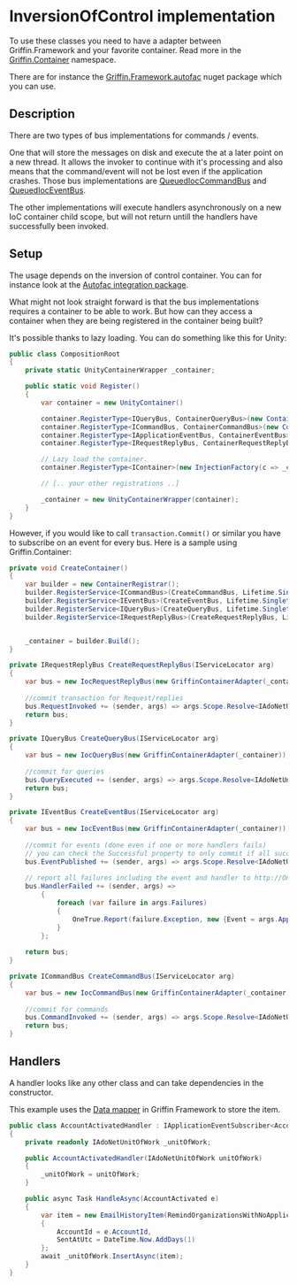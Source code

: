 ﻿# InversionOfControl implementation

To use these classes you need to have a adapter between Griffin.Framework and your favorite container. Read more in the [Griffin.Container](../../Griffin.Core/Container/) namespace.

There are for instance the [Griffin.Framework.autofac](../../Griffin.Core.Autofac/) nuget package which you can use.


## Description

There are two types of bus implementations for commands / events. 

One that will store the messages on disk and execute the at a later point on a new thread. It allows the invoker to continue with it's processing
and also means that the command/event will not be lost even if the application crashes. Those bus implementations are [QueuedIocCommandBus](QueuedIocCommandBus.cs)
and [QueuedIocEventBus](QueuedIocEventBus.cs).

The other implementations will execute handlers asynchronously on a new IoC container child scope, but will not return untill the handlers have successfully been invoked.

## Setup

The usage depends on the inversion of control container. You can for instance look at the [Autofac integration package](../../Griffin.Core.Autofac/).

What might not look straight forward is that the bus implementations requires a container to be able to work. But how can they access a container
when they are being registered in the container being built?

It's possible thanks to lazy loading. You can do something like this for Unity:

```csharp
public class CompositionRoot
{
    private static UnityContainerWrapper _container;

    public static void Register()
    {
        var container = new UnityContainer()

        container.RegisterType<IQueryBus, ContainerQueryBus>(new ContainerControlledLifetimeManager());
        container.RegisterType<ICommandBus, ContainerCommandBus>(new ContainerControlledLifetimeManager());
        container.RegisterType<IApplicationEventBus, ContainerEventBus>(new ContainerControlledLifetimeManager());
        container.RegisterType<IRequestReplyBus, ContainerRequestReplyBus>(new ContainerControlledLifetimeManager());

        // Lazy load the container.
        container.RegisterType<IContainer>(new InjectionFactory(c => _container));

        // [.. your other registrations ..]

        _container = new UnityContainerWrapper(container);
    }
}
```

However, if you would like to call `transaction.Commit()` or similar you have to subscribe on an event for every bus. Here is a sample using Griffin.Container:

```csharp
private void CreateContainer()
{
    var builder = new ContainerRegistrar();
    builder.RegisterService<ICommandBus>(CreateCommandBus, Lifetime.Singleton);
    builder.RegisterService<IEventBus>(CreateEventBus, Lifetime.Singleton);
    builder.RegisterService<IQueryBus>(CreateQueryBus, Lifetime.Singleton);
    builder.RegisterService<IRequestReplyBus>(CreateRequestReplyBus, Lifetime.Singleton);


    _container = builder.Build();
}

private IRequestReplyBus CreateRequestReplyBus(IServiceLocator arg)
{
    var bus = new IocRequestReplyBus(new GriffinContainerAdapter(_container));
    
    //commit transaction for Request/replies
    bus.RequestInvoked += (sender, args) => args.Scope.Resolve<IAdoNetUnitOfWork>().SaveChanges();
    return bus;
}

private IQueryBus CreateQueryBus(IServiceLocator arg)
{
    var bus = new IocQueryBus(new GriffinContainerAdapter(_container));
    
    //commit for queries
    bus.QueryExecuted += (sender, args) => args.Scope.Resolve<IAdoNetUnitOfWork>().SaveChanges();
    return bus;
}

private IEventBus CreateEventBus(IServiceLocator arg)
{
    var bus = new IocEventBus(new GriffinContainerAdapter(_container));
    
    //commit for events (done even if one or more handlers fails)
    // you can check the Successful property to only commit if all succeed.
    bus.EventPublished += (sender, args) => args.Scope.Resolve<IAdoNetUnitOfWork>().SaveChanges();
    
    // report all failures including the event and handler to http://OneTrueError.com
    bus.HandlerFailed += (sender, args) =>
        {
            foreach (var failure in args.Failures)
            {
                OneTrue.Report(failure.Exception, new {Event = args.ApplicationEvent, Handler = failure.Handler});
            }
        };
                    
    return bus;
}

private ICommandBus CreateCommandBus(IServiceLocator arg)
{
    var bus = new IocCommandBus(new GriffinContainerAdapter(_container));
    
    //commit for commands
    bus.CommandInvoked += (sender, args) => args.Scope.Resolve<IAdoNetUnitOfWork>().SaveChanges();
    return bus;
}

```

## Handlers

A handler looks like any other class and can take dependencies in the constructor. 

This example uses the [Data mapper](../../Griffin.Core/Data/Mapper) in Griffin Framework to store the item.

```csharp
public class AccountActivatedHandler : IApplicationEventSubscriber<AccountActivated>
{
    private readonly IAdoNetUnitOfWork _unitOfWork;

    public AccountActivatedHandler(IAdoNetUnitOfWork unitOfWork)
    {
        _unitOfWork = unitOfWork;
    }

    public async Task HandleAsync(AccountActivated e)
    {
        var item = new EmailHistoryItem(RemindOrganizationsWithNoApplications.EmailTypeName, e.OrganizationId)
        {
            AccountId = e.AccountId,
            SentAtUtc = DateTime.Now.AddDays(1)
        };
        await _unitOfWork.InsertAsync(item);
    }
}
```
